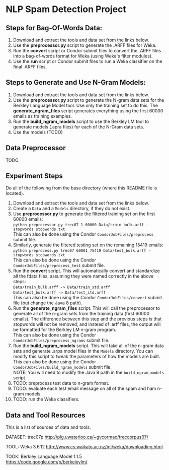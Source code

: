 NLP Spam Detection Project
======


Steps for Bag-Of-Words Data:
------

<ol>
  <li>Download and extract the tools and data set from the links below.</li>
  <li>Use the <b>preprocessor.py</b> script to generate the .ARFF files for Weka.</li>
  <li>Run the <b>convert</b> script or Condor submit files to convert the .ARFF files into a bag-of-words format for Weka (using Weka's filter modules).</li>
  <li>Use the <b>run</b> script or Condor submit files to run a Weka classifier on the final .ARFF files.</li>
</ol>


Steps to Generate and Use N-Gram Models:
------

<ol>
  <li>Download and extract the tools and data set from the links below.</li>
  <li>Use the <b>preprocessor.py</b> script to generate the N-gram data sets for the Berkley Language Model tool. Use only the training set to do this. The <b>generate_ngram_files</b> script generates everything using the first 60000 emails as training examples.</li>
  <li>Run the <b>build_ngram_models</b> script to use the Berkley LM tool to generate models (.apra files) for each of the N-Gram data sets.</li>
  <li>Use the models (TODO)</li>
</ol>


Data Preprocessor
------

TODO


Experiment Steps
------

Do all of the following from the base directory (where this README file is located).

<ol>
  <li>Download and extract the tools and data set from the links below.</li>
  <li>Create a <code>Data</code> and a <code>Models</code> directory, if they do not exist.</li>
  <li>Use <b>preprocessor.py</b> to generate the filtered training set on the first 60000 emails:<br>
    <code>python preprocessor.py trec07 1 60000 Data/train_bulk.arff -stopwords stopwords.txt</code><br>
    This can also be done using the Condor <code>CondorJobFiles/preprocess</code> submit file.</li>
  <li>Similarly, generate the filtered testing set on the remaining 15419 emails:<br>
    <code>python preprocess.py trec07 60001 75419 Data/test_bulk.arff -stopwords stopwords.txt</code><br>
    This can also be done using the Condor <code>CondorJobFiles/preprocess_test</code> submit file.</li>
  <li>Run the <b>convert</b> script. This will automatically convert and standardize all the fdata files, assuming they were named correctly in the above steps:<br>
    <code>Data/train_bulk.arff -> Data/train_std.arff</code><br>
    <code>Data/test_bulk.arff -> Data/test_std.arff</code><br>
    This can also be done using the Condor <code>CondorJobFiles/convert</code> submit file (but change the Java 8 path).</li>
  <li>Run the <b>generate_ngram_files</b> script. This will call the preprocessor to generate all of the n-gram sets from the training data (first 60000 emails). The difference between this step and the previous steps is that stopwords will not be removed, and instead of .arff files, the output will be formatted for the Berkley LM n-gram program.<br>
    This can also be done using the Condor <code>CondorJobFiles/preprocess_ngrams</code> submit file.</li>
  <li>Run the <b>build_ngram_models</b> script. This will take all of the n-gram data sets and generate .arpa model files in the <code>Models</code> directory. You can modify this script to tweak the parameters of how the models are built.<br>
    This can also be done using the Condor <code>CondorJobFiles/build_ngram_models</code> submit file.<br>
    NOTE: You will need to modify the Java 8 path in the <code>build_ngram_models</code> script.</li>
  <li>TODO: preprocess test data to n-gram format.</li>
  <li>TODO: evaluate each test email message on all of the spam and ham n-gram models.</li>
  <li>TODO: run the Weka classifiers.</li>
</ol>


Data and Tool Resources
------

This is a list of sources of data and tools.

DATASET: trec07p
http://plg.uwaterloo.ca/~gvcormac/treccorpus07/

TOOL: Weka 3.6.12
http://www.cs.waikato.ac.nz/ml/weka/downloading.html

TOOK: Berkley Language Model 1.1.5
https://code.google.com/p/berkeleylm/
